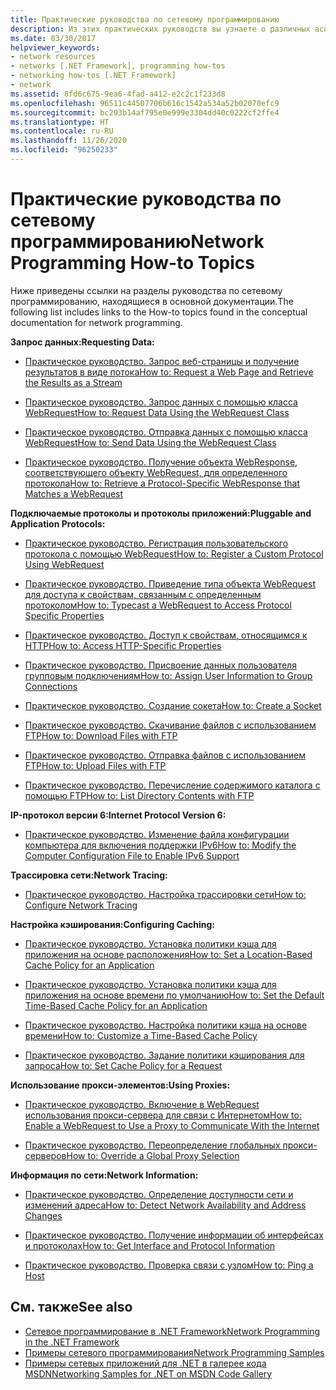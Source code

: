 ```yaml
---
title: Практические руководства по сетевому программированию
description: Из этих практических руководств вы узнаете о различных аспектах программирования сети в .NET Framework.
ms.date: 03/30/2017
helpviewer_keywords:
- network resources
- networks [.NET Framework], programming how-tos
- networking how-tos [.NET Framework]
- network
ms.assetid: 8fd6c675-9ea6-4fad-a412-e2c2c1f233d8
ms.openlocfilehash: 96511c44507706b616c1542a534a52b02070efc9
ms.sourcegitcommit: bc293b14af795e0e999e3304dd40c0222cf2ffe4
ms.translationtype: HT
ms.contentlocale: ru-RU
ms.lasthandoff: 11/26/2020
ms.locfileid: "96250233"
---
```

# <a name="network-programming-how-to-topics"></a><span data-ttu-id="75139-103">Практические руководства по сетевому программированию</span><span class="sxs-lookup"><span data-stu-id="75139-103">Network Programming How-to Topics</span></span>

<span data-ttu-id="75139-104">Ниже приведены ссылки на разделы руководства по сетевому программированию, находящиеся в основной документации.</span><span class="sxs-lookup"><span data-stu-id="75139-104">The following list includes links to the How-to topics found in the conceptual documentation for network programming.</span></span>  
  
 <span data-ttu-id="75139-105">**Запрос данных:**</span><span class="sxs-lookup"><span data-stu-id="75139-105">**Requesting Data:**</span></span>  
  
- [<span data-ttu-id="75139-106">Практическое руководство. Запрос веб-страницы и получение результатов в виде потока</span><span class="sxs-lookup"><span data-stu-id="75139-106">How to: Request a Web Page and Retrieve the Results as a Stream</span></span>](how-to-request-a-web-page-and-retrieve-the-results-as-a-stream.md)  
  
- [<span data-ttu-id="75139-107">Практическое руководство. Запрос данных с помощью класса WebRequest</span><span class="sxs-lookup"><span data-stu-id="75139-107">How to: Request Data Using the WebRequest Class</span></span>](how-to-request-data-using-the-webrequest-class.md)  
  
- [<span data-ttu-id="75139-108">Практическое руководство. Отправка данных с помощью класса WebRequest</span><span class="sxs-lookup"><span data-stu-id="75139-108">How to: Send Data Using the WebRequest Class</span></span>](how-to-send-data-using-the-webrequest-class.md)  
  
- [<span data-ttu-id="75139-109">Практическое руководство. Получение объекта WebResponse, соответствующего объекту WebRequest, для определенного протокола</span><span class="sxs-lookup"><span data-stu-id="75139-109">How to: Retrieve a Protocol-Specific WebResponse that Matches a WebRequest</span></span>](how-to-retrieve-a-protocol-specific-webresponse-that-matches-a-webrequest.md)  
  
 <span data-ttu-id="75139-110">**Подключаемые протоколы и протоколы приложений:**</span><span class="sxs-lookup"><span data-stu-id="75139-110">**Pluggable and Application Protocols:**</span></span>  
  
- [<span data-ttu-id="75139-111">Практическое руководство. Регистрация пользовательского протокола с помощью WebRequest</span><span class="sxs-lookup"><span data-stu-id="75139-111">How to: Register a Custom Protocol Using WebRequest</span></span>](how-to-register-a-custom-protocol-using-webrequest.md)  
  
- [<span data-ttu-id="75139-112">Практическое руководство. Приведение типа объекта WebRequest для доступа к свойствам, связанным с определенным протоколом</span><span class="sxs-lookup"><span data-stu-id="75139-112">How to: Typecast a WebRequest to Access Protocol Specific Properties</span></span>](how-to-typecast-a-webrequest-to-access-protocol-specific-properties.md)  
  
- [<span data-ttu-id="75139-113">Практическое руководство. Доступ к свойствам, относящимся к HTTP</span><span class="sxs-lookup"><span data-stu-id="75139-113">How to: Access HTTP-Specific Properties</span></span>](how-to-access-http-specific-properties.md)  
  
- [<span data-ttu-id="75139-114">Практическое руководство. Присвоение данных пользователя групповым подключениям</span><span class="sxs-lookup"><span data-stu-id="75139-114">How to: Assign User Information to Group Connections</span></span>](how-to-assign-user-information-to-group-connections.md)  
  
- [<span data-ttu-id="75139-115">Практическое руководство. Создание сокета</span><span class="sxs-lookup"><span data-stu-id="75139-115">How to: Create a Socket</span></span>](how-to-create-a-socket.md)  
  
- [<span data-ttu-id="75139-116">Практическое руководство. Скачивание файлов с использованием FTP</span><span class="sxs-lookup"><span data-stu-id="75139-116">How to: Download Files with FTP</span></span>](how-to-download-files-with-ftp.md)  
  
- [<span data-ttu-id="75139-117">Практическое руководство. Отправка файлов с использованием FTP</span><span class="sxs-lookup"><span data-stu-id="75139-117">How to: Upload Files with FTP</span></span>](how-to-upload-files-with-ftp.md)  
  
- [<span data-ttu-id="75139-118">Практическое руководство. Перечисление содержимого каталога с помощью FTP</span><span class="sxs-lookup"><span data-stu-id="75139-118">How to: List Directory Contents with FTP</span></span>](how-to-list-directory-contents-with-ftp.md)  
  
 <span data-ttu-id="75139-119">**IP-протокол версии 6:**</span><span class="sxs-lookup"><span data-stu-id="75139-119">**Internet Protocol Version 6:**</span></span>  
  
- [<span data-ttu-id="75139-120">Практическое руководство. Изменение файла конфигурации компьютера для включения поддержки IPv6</span><span class="sxs-lookup"><span data-stu-id="75139-120">How to: Modify the Computer Configuration File to Enable IPv6 Support</span></span>](how-to-modify-the-computer-configuration-file-to-enable-ipv6-support.md)  
  
 <span data-ttu-id="75139-121">**Трассировка сети:**</span><span class="sxs-lookup"><span data-stu-id="75139-121">**Network Tracing:**</span></span>  
  
- [<span data-ttu-id="75139-122">Практическое руководство. Настройка трассировки сети</span><span class="sxs-lookup"><span data-stu-id="75139-122">How to: Configure Network Tracing</span></span>](how-to-configure-network-tracing.md)  
  
 <span data-ttu-id="75139-123">**Настройка кэширования:**</span><span class="sxs-lookup"><span data-stu-id="75139-123">**Configuring Caching:**</span></span>  
  
- [<span data-ttu-id="75139-124">Практическое руководство. Установка политики кэша для приложения на основе расположения</span><span class="sxs-lookup"><span data-stu-id="75139-124">How to: Set a Location-Based Cache Policy for an Application</span></span>](how-to-set-a-location-based-cache-policy-for-an-application.md)  
  
- [<span data-ttu-id="75139-125">Практическое руководство. Установка политики кэша для приложения на основе времени по умолчанию</span><span class="sxs-lookup"><span data-stu-id="75139-125">How to: Set the Default Time-Based Cache Policy for an Application</span></span>](how-to-set-the-default-time-based-cache-policy-for-an-application.md)  
  
- [<span data-ttu-id="75139-126">Практическое руководство. Настройка политики кэша на основе времени</span><span class="sxs-lookup"><span data-stu-id="75139-126">How to: Customize a Time-Based Cache Policy</span></span>](how-to-customize-a-time-based-cache-policy.md)  
  
- [<span data-ttu-id="75139-127">Практическое руководство. Задание политики кэширования для запроса</span><span class="sxs-lookup"><span data-stu-id="75139-127">How to: Set Cache Policy for a Request</span></span>](how-to-set-cache-policy-for-a-request.md)  
  
 <span data-ttu-id="75139-128">**Использование прокси-элементов:**</span><span class="sxs-lookup"><span data-stu-id="75139-128">**Using Proxies:**</span></span>  
  
- [<span data-ttu-id="75139-129">Практическое руководство. Включение в WebRequest использования прокси-сервера для связи с Интернетом</span><span class="sxs-lookup"><span data-stu-id="75139-129">How to: Enable a WebRequest to Use a Proxy to Communicate With the Internet</span></span>](how-to-enable-a-webrequest-to-use-a-proxy-to-communicate-with-the-internet.md)  
  
- [<span data-ttu-id="75139-130">Практическое руководство. Переопределение глобальных прокси-серверов</span><span class="sxs-lookup"><span data-stu-id="75139-130">How to: Override a Global Proxy Selection</span></span>](how-to-override-a-global-proxy-selection.md)  
  
 <span data-ttu-id="75139-131">**Информация по сети:**</span><span class="sxs-lookup"><span data-stu-id="75139-131">**Network Information:**</span></span>  
  
- [<span data-ttu-id="75139-132">Практическое руководство. Определение доступности сети и изменений адреса</span><span class="sxs-lookup"><span data-stu-id="75139-132">How to: Detect Network Availability and Address Changes</span></span>](how-to-detect-network-availability-and-address-changes.md)  
  
- [<span data-ttu-id="75139-133">Практическое руководство. Получение информации об интерфейсах и протоколах</span><span class="sxs-lookup"><span data-stu-id="75139-133">How to: Get Interface and Protocol Information</span></span>](how-to-get-interface-and-protocol-information.md)  
  
- [<span data-ttu-id="75139-134">Практическое руководство. Проверка связи с узлом</span><span class="sxs-lookup"><span data-stu-id="75139-134">How to: Ping a Host</span></span>](how-to-ping-a-host.md)  
  
## <a name="see-also"></a><span data-ttu-id="75139-135">См. также</span><span class="sxs-lookup"><span data-stu-id="75139-135">See also</span></span>

- [<span data-ttu-id="75139-136">Сетевое программирование в .NET Framework</span><span class="sxs-lookup"><span data-stu-id="75139-136">Network Programming in the .NET Framework</span></span>](index.md)
- [<span data-ttu-id="75139-137">Примеры сетевого программирования</span><span class="sxs-lookup"><span data-stu-id="75139-137">Network Programming Samples</span></span>](network-programming-samples.md)
- [<span data-ttu-id="75139-138">Примеры сетевых приложений для .NET в галерее кода MSDN</span><span class="sxs-lookup"><span data-stu-id="75139-138">Networking Samples for .NET on MSDN Code Gallery</span></span>](https://code.msdn.microsoft.com/Wiki/View.aspx?ProjectName=nclsamples)
